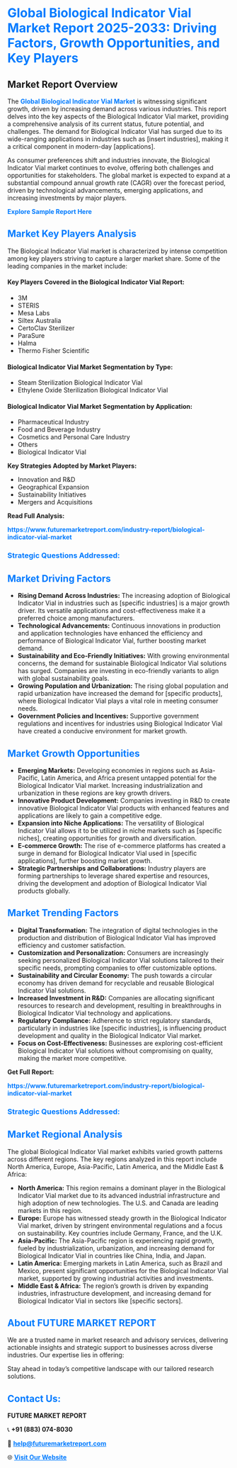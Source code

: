<h1 style="color: #007BFF;">Global Biological Indicator Vial Market Report 2025-2033: Driving Factors, Growth Opportunities, and Key Players</h1>

<section id="overview">
<h2>Market Report Overview</h2>
<p>The <a href="https://www.futuremarketreport.com/industry-report/biological-indicator-vial-market" style="color: #007BFF; text-decoration: none;"><strong>Global Biological Indicator Vial Market</strong></a> is witnessing significant growth, driven by increasing demand across various industries. This report delves into the key aspects of the Biological Indicator Vial market, providing a comprehensive analysis of its current status, future potential, and challenges. The demand for Biological Indicator Vial has surged due to its wide-ranging applications in industries such as [insert industries], making it a critical component in modern-day [applications].</p>
<p>As consumer preferences shift and industries innovate, the Biological Indicator Vial market continues to evolve, offering both challenges and opportunities for stakeholders. The global market is expected to expand at a substantial compound annual growth rate (CAGR) over the forecast period, driven by technological advancements, emerging applications, and increasing investments by major players.</p>
</section>

<section id="overview">
<p><a href="https://www.futuremarketreport.com/request-sample/reportId=127345" style="color: #007BFF; text-decoration: none;"><strong>Explore Sample Report Here</strong></a></p>
</section>

<section id="key-players">
<h2 style="color: #007BFF;">Market Key Players Analysis</h2>
<p>The Biological Indicator Vial market is characterized by intense competition among key players striving to capture a larger market share. Some of the leading companies in the market include:</p>
<h4>Key Players Covered in the Biological Indicator Vial Report:</h4>
<ul><li>3M</li><li>STERIS</li><li>Mesa Labs</li><li>Siltex Australia</li><li>CertoClav Sterilizer</li><li>ParaSure</li><li>Halma</li><li>Thermo Fisher Scientific</li></ul>
<h4>Biological Indicator Vial Market Segmentation by Type:</h4>
<ul><li>Steam Sterilization Biological Indicator Vial</li><li>Ethylene Oxide Sterilization Biological Indicator Vial</li></ul>

<h4>Biological Indicator Vial Market Segmentation by Application:</h4>
<ul><li>Pharmaceutical Industry</li><li>Food and Beverage Industry</li><li>Cosmetics and Personal Care Industry</li><li>Others</li><li>Biological Indicator Vial</li></ul>
<p><strong>Key Strategies Adopted by Market Players:</strong></p>
<ul>
<li>Innovation and R&D</li>
<li>Geographical Expansion</li>
<li>Sustainability Initiatives</li>
<li>Mergers and Acquisitions</li>
</ul>
</section>

<section>
<p><strong>Read Full Analysis: </strong></p><a href="https://www.futuremarketreport.com/industry-report/biological-indicator-vial-market" style="color: #007BFF; text-decoration: none;"><strong>https://www.futuremarketreport.com/industry-report/biological-indicator-vial-market</strong></a>
<h3 style="color: #007BFF;">Strategic Questions Addressed:</h3>
</section>

<section id="driving-factors">
<h2 style="color: #007BFF;">Market Driving Factors</h2>
<ul>
<li><strong>Rising Demand Across Industries:</strong> The increasing adoption of Biological Indicator Vial in industries such as [specific industries] is a major growth driver. Its versatile applications and cost-effectiveness make it a preferred choice among manufacturers.</li>
<li><strong>Technological Advancements:</strong> Continuous innovations in production and application technologies have enhanced the efficiency and performance of Biological Indicator Vial, further boosting market demand.</li>
<li><strong>Sustainability and Eco-Friendly Initiatives:</strong> With growing environmental concerns, the demand for sustainable Biological Indicator Vial solutions has surged. Companies are investing in eco-friendly variants to align with global sustainability goals.</li>
<li><strong>Growing Population and Urbanization:</strong> The rising global population and rapid urbanization have increased the demand for [specific products], where Biological Indicator Vial plays a vital role in meeting consumer needs.</li>
<li><strong>Government Policies and Incentives:</strong> Supportive government regulations and incentives for industries using Biological Indicator Vial have created a conducive environment for market growth.</li>
</ul>
</section>

<section id="growth-opportunities">
<h2 style="color: #007BFF;">Market Growth Opportunities</h2>
<ul>
<li><strong>Emerging Markets:</strong> Developing economies in regions such as Asia-Pacific, Latin America, and Africa present untapped potential for the Biological Indicator Vial market. Increasing industrialization and urbanization in these regions are key growth drivers.</li>
<li><strong>Innovative Product Development:</strong> Companies investing in R&D to create innovative Biological Indicator Vial products with enhanced features and applications are likely to gain a competitive edge.</li>
<li><strong>Expansion into Niche Applications:</strong> The versatility of Biological Indicator Vial allows it to be utilized in niche markets such as [specific niches], creating opportunities for growth and diversification.</li>
<li><strong>E-commerce Growth:</strong> The rise of e-commerce platforms has created a surge in demand for Biological Indicator Vial used in [specific applications], further boosting market growth.</li>
<li><strong>Strategic Partnerships and Collaborations:</strong> Industry players are forming partnerships to leverage shared expertise and resources, driving the development and adoption of Biological Indicator Vial products globally.</li>
</ul>
</section>

<section id="trending-factors">
<h2 style="color: #007BFF;">Market Trending Factors</h2>
<ul>
<li><strong>Digital Transformation:</strong> The integration of digital technologies in the production and distribution of Biological Indicator Vial has improved efficiency and customer satisfaction.</li>
<li><strong>Customization and Personalization:</strong> Consumers are increasingly seeking personalized Biological Indicator Vial solutions tailored to their specific needs, prompting companies to offer customizable options.</li>
<li><strong>Sustainability and Circular Economy:</strong> The push towards a circular economy has driven demand for recyclable and reusable Biological Indicator Vial solutions.</li>
<li><strong>Increased Investment in R&D:</strong> Companies are allocating significant resources to research and development, resulting in breakthroughs in Biological Indicator Vial technology and applications.</li>
<li><strong>Regulatory Compliance:</strong> Adherence to strict regulatory standards, particularly in industries like [specific industries], is influencing product development and quality in the Biological Indicator Vial market.</li>
<li><strong>Focus on Cost-Effectiveness:</strong> Businesses are exploring cost-efficient Biological Indicator Vial solutions without compromising on quality, making the market more competitive.</li>
</ul>
</section>

<section>
<p><strong>Get Full Report: </strong></p><a href="https://www.futuremarketreport.com/industry-report/biological-indicator-vial-market" style="color: #007BFF; text-decoration: none;"><strong>https://www.futuremarketreport.com/industry-report/biological-indicator-vial-market</strong></a>
<h3 style="color: #007BFF;">Strategic Questions Addressed:</h3>
</section>


<section id="regional-analysis">
<h2 style="color: #007BFF;">Market Regional Analysis</h2>
<p>The global Biological Indicator Vial market exhibits varied growth patterns across different regions. The key regions analyzed in this report include North America, Europe, Asia-Pacific, Latin America, and the Middle East & Africa:</p>
<ul>
<li><strong>North America:</strong> This region remains a dominant player in the Biological Indicator Vial market due to its advanced industrial infrastructure and high adoption of new technologies. The U.S. and Canada are leading markets in this region.</li>
<li><strong>Europe:</strong> Europe has witnessed steady growth in the Biological Indicator Vial market, driven by stringent environmental regulations and a focus on sustainability. Key countries include Germany, France, and the U.K.</li>
<li><strong>Asia-Pacific:</strong> The Asia-Pacific region is experiencing rapid growth, fueled by industrialization, urbanization, and increasing demand for Biological Indicator Vial in countries like China, India, and Japan.</li>
<li><strong>Latin America:</strong> Emerging markets in Latin America, such as Brazil and Mexico, present significant opportunities for the Biological Indicator Vial market, supported by growing industrial activities and investments.</li>
<li><strong>Middle East & Africa:</strong> The region’s growth is driven by expanding industries, infrastructure development, and increasing demand for Biological Indicator Vial in sectors like [specific sectors].</li>
</ul>
</section>

<footer>
<h2 style="color: #007BFF;">About FUTURE MARKET REPORT</h2>
<p>We are a trusted name in market research and advisory services, delivering actionable insights and strategic support to businesses across diverse industries. Our expertise lies in offering:</p>

<p>Stay ahead in today’s competitive landscape with our tailored research solutions.</p>

<h2 style="color: #007BFF;">Contact Us:</h2>
<p><strong>FUTURE MARKET REPORT</strong></p>
<p>📞 <strong>+91 (883) 074-8030</strong></p>
<p>📧 <strong><a href="mailto:help@futuremarketreport.com" style="color: #007BFF;">help@futuremarketreport.com</a></strong></p>
<p>🌐 <strong><a href="https://www.futuremarketreport.com/" style="color: #007BFF;">Visit Our Website</a></strong></p>
</footer>